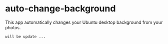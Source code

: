 # auto-change-background
This app automatically changes your Ubuntu desktop background from your photos.


``` will be update ... ```
